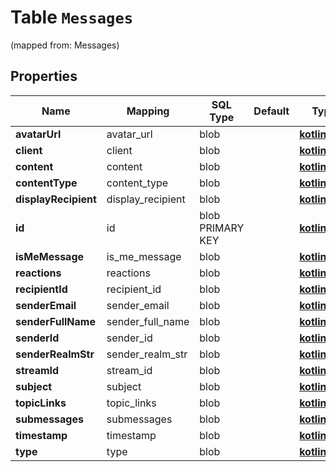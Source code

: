 
# Table `Messages` 
(mapped from: Messages)

## Properties
Name | Mapping | SQL Type | Default | Type | Description | Notes
---- | ------- | -------- | ------- | ---- | ----------- | -----
**avatarUrl** | avatar_url | blob |  | [**kotlin.Any**](.md) |  |  [optional]
**client** | client | blob |  | [**kotlin.Any**](.md) |  |  [optional]
**content** | content | blob |  | [**kotlin.Any**](.md) |  |  [optional]
**contentType** | content_type | blob |  | [**kotlin.Any**](.md) |  |  [optional]
**displayRecipient** | display_recipient | blob |  | [**kotlin.Any**](.md) |  |  [optional]
**id** | id | blob PRIMARY KEY |  | [**kotlin.Any**](.md) |  |  [optional]
**isMeMessage** | is_me_message | blob |  | [**kotlin.Any**](.md) |  |  [optional]
**reactions** | reactions | blob |  | [**kotlin.Any**](.md) |  |  [optional]
**recipientId** | recipient_id | blob |  | [**kotlin.Any**](.md) |  |  [optional]
**senderEmail** | sender_email | blob |  | [**kotlin.Any**](.md) |  |  [optional]
**senderFullName** | sender_full_name | blob |  | [**kotlin.Any**](.md) |  |  [optional]
**senderId** | sender_id | blob |  | [**kotlin.Any**](.md) |  |  [optional]
**senderRealmStr** | sender_realm_str | blob |  | [**kotlin.Any**](.md) |  |  [optional]
**streamId** | stream_id | blob |  | [**kotlin.Any**](.md) |  |  [optional]
**subject** | subject | blob |  | [**kotlin.Any**](.md) |  |  [optional]
**topicLinks** | topic_links | blob |  | [**kotlin.Any**](.md) |  |  [optional]
**submessages** | submessages | blob |  | [**kotlin.Any**](.md) |  |  [optional]
**timestamp** | timestamp | blob |  | [**kotlin.Any**](.md) |  |  [optional]
**type** | type | blob |  | [**kotlin.Any**](.md) |  |  [optional]





















